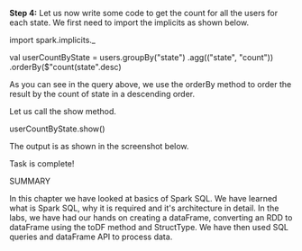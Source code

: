 
**Step 4:** Let us now write some code to get the count for all the users for each state. We first need to import the implicits as shown below.

import spark.implicits._

val userCountByState = users.groupBy("state")
    .agg(("state", "count"))
    .orderBy($"count(state".desc)

As you can see in the query above, we use the orderBy method to order the result by the count of state in a descending order.

Let us call the show method.

userCountByState.show()

 

The output is as shown in the screenshot below.


 

Task is complete!



SUMMARY

In this chapter we have looked at basics of Spark SQL. We have learned what is Spark SQL, why it is required and it's architecture in detail.
In the labs, we have had our hands on creating a dataFrame, converting an RDD to dataFrame using the toDF method and StructType. We have then used SQL queries and dataFrame API to process data.
